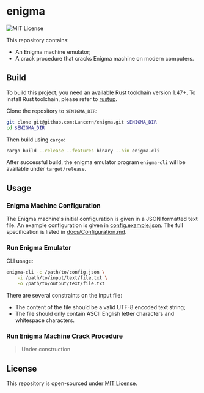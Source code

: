 # enigma

![MIT License](https://img.shields.io/github/license/Lancern/enigma)

This repository contains:

- An Enigma machine emulator;
- A crack procedure that cracks Enigma machine on modern computers.

## Build

To build this project, you need an available Rust toolchain version 1.47+. To
install Rust toolchain, please refer to [rustup](https://rustup.rs/).

Clone the repository to `$ENIGMA_DIR`:

```bash
git clone git@github.com:Lancern/enigma.git $ENIGMA_DIR
cd $ENIGMA_DIR
```

Then build using `cargo`:

```bash
cargo build --release --features binary --bin enigma-cli
```

After successful build, the enigma emulator program `enigma-cli` will be
available under `target/release`.

## Usage

### Enigma Machine Configuration

The Enigma machine's initial configuration is given in a JSON formatted text
file. An example configuration is given in 
[config.example.json](./config.example.json). The full specification is listed
in [docs/Configuration.md](docs/Configuration.md).

### Run Enigma Emulator

CLI usage:

```bash
enigma-cli -c /path/to/config.json \
    -i /path/to/input/text/file.txt \
    -o /path/to/output/text/file.txt
```

There are several constraints on the input file:

- The content of the file should be a valid UTF-8 encoded text string;
- The file should only contain ASCII English letter characters and whitespace
  characters.

### Run Enigma Machine Crack Procedure

> Under construction

## License

This repository is open-sourced under [MIT License](./LICENSE).
